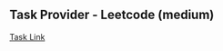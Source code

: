 ## Task Provider - Leetcode (medium)

[Task Link](https://leetcode.com/problems/gas-station/description/?envType=study-plan-v2&envId=top-interview-150)